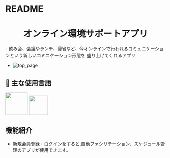 # README
<h1 align="center">オンライン環境サポートアプリ</h1>
- 飲み会、会議やランチ、帰省など、今オンラインで行われるコミュニケーションという新しいコミニケーション形態を
盛り上げてくれるアプリ

- ![top_page](https://gyazo.com/cf1866c6e2b63dfc282715d1f1cfe456)
## :paperclip: 主な使用言語
<a><img src="https://user-images.githubusercontent.com/39142850/71774533-1ddf1780-2fb4-11ea-8560-753bed352838.png" width="70px;" /></a> <!-- rubyのロゴ -->
<a><img src="https://user-images.githubusercontent.com/39142850/71774548-731b2900-2fb4-11ea-99ba-565546c5acb4.png" height="60px;" /></a> <!-- RubyOnRailsのロゴ -->

## 機能紹介
- 新規会員登録・ログインをすると,自動ファシリテーション、スケジュール管理のアプリが使用できます。

 
